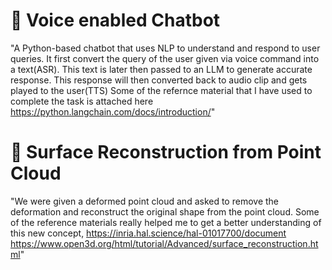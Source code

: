 # 📌 Voice enabled Chatbot

"A Python-based chatbot that uses NLP to understand and respond to user queries. It first convert the query of the user given via voice command into a text(ASR).
This text is later then passed to an LLM to generate accurate response. This response will then converted back to audio clip and gets played to the user(TTS)
Some of the refernce material that I have used to complete the task is attached here
https://python.langchain.com/docs/introduction/"

# 📌 Surface Reconstruction from Point Cloud

"We were given a deformed point cloud and asked to remove the deformation and reconstruct the original shape from the point cloud.
Some of the reference materials really helped me to get a better understanding of this new concept, 
https://inria.hal.science/hal-01017700/document
https://www.open3d.org/html/tutorial/Advanced/surface_reconstruction.html"


